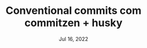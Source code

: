 ---
title: "Conventional commits com commitzen + husky"
date: "Jul 16, 2022"
time: "5"
description: "Um conjunto fácil de regras para a criação de de commits explícitos e bem organizados."
---